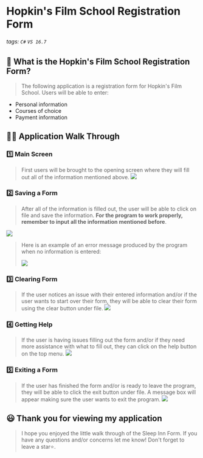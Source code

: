 # Hopkin's Film School Registration Form

###### tags: `C#` `VS 16.7`


## 📝 What is the Hopkin's Film School Registration Form?
> The following application is a registration form for Hopkin's Film School. Users will be able to enter: 
-  Personal information 
-  Courses of choice
-  Payment information

## 👩‍🏫 Application Walk Through
### 1️⃣ Main Screen ###
> First users will be brought to the opening screen where they will fill out all of the information mentioned above. 
> ![](https://i.imgur.com/uzS6FmF.png)
> 

### 2️⃣ Saving a Form ###
> After all of the information is filled out, the user will be able to click on file and save the information. **For the program to work properly, remember to input all the information mentioned before**.

![](https://i.imgur.com/iKQilDH.png)

> Here is an example of an error message produced by the program when no information is entered:
> 
> ![](https://i.imgur.com/ve4tqOL.png)
> 

### 3️⃣ Clearing Form ###
> If the user notices an issue with their entered information and/or if the user wants to start over their form, they will be able to clear their form using the clear button under file.
> ![](https://i.imgur.com/wF26RmD.png)
> 

### 4️⃣ Getting Help ###
>If the user is having issues filling out the form and/or if they need more assistance with what to fill out, they can click on the help button on the top menu. 
>![](https://i.imgur.com/JeNJEzg.png)


### 5️⃣ Exiting a Form ###
> If the user has finished the form and/or is ready to leave the program, they will be able to click the exit button under file. A message box will appear making sure the user wants to exit the program. 
> ![](https://i.imgur.com/RaZrhSq.png)


## 😃 Thank you for viewing my application ##
> I hope you enjoyed the little walk through of the Sleep Inn Form. If you have any questions and/or concerns let me know! Don't forget to leave a star⭐️.

